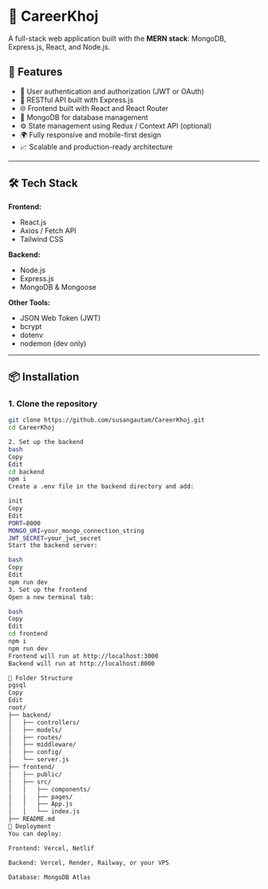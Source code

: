 # 🚀 CareerKhoj

A full-stack web application built with the **MERN stack**: MongoDB, Express.js, React, and Node.js.

## 📌 Features

- 🔐 User authentication and authorization (JWT or OAuth)
- 🧠 RESTful API built with Express.js
- 🌐 Frontend built with React and React Router
- 💾 MongoDB for database management
- ⚙️ State management using Redux / Context API (optional)
- 🌍 Fully responsive and mobile-first design
- 📈 Scalable and production-ready architecture

---

## 🛠️ Tech Stack

**Frontend:**
- React.js
- Axios / Fetch API
- Tailwind CSS

**Backend:**
- Node.js
- Express.js
- MongoDB & Mongoose

**Other Tools:**
- JSON Web Token (JWT)
- bcrypt
- dotenv
- nodemon (dev only)

---

## 📦 Installation

### 1. Clone the repository

```bash
git clone https://github.com/susangautam/CareerKhoj.git
cd CareerKhoj

2. Set up the backend
bash
Copy
Edit
cd backend
npm i
Create a .env file in the backend directory and add:

init
Copy
Edit
PORT=8000
MONGO_URI=your_mongo_connection_string
JWT_SECRET=your_jwt_secret
Start the backend server:

bash
Copy
Edit
npm run dev
3. Set up the frontend
Open a new terminal tab:

bash
Copy
Edit
cd frontend
npm i
npm run dev
Frontend will run at http://localhost:3000
Backend will run at http://localhost:8000

📁 Folder Structure
pgsql
Copy
Edit
root/
├── backend/
│   ├── controllers/
│   ├── models/
│   ├── routes/
│   ├── middleware/
│   ├── config/
│   └── server.js
├── frontend/
│   ├── public/
│   ├── src/
│   │   ├── components/
│   │   ├── pages/
│   │   ├── App.js
│   │   └── index.js
├── README.md
🚀 Deployment
You can deploy:

Frontend: Vercel, Netlif

Backend: Vercel, Render, Railway, or your VPS

Database: MongoDB Atlas


